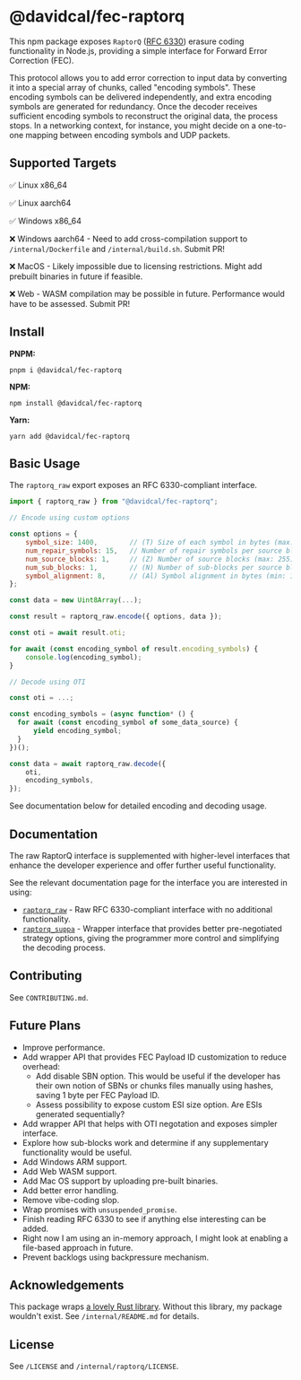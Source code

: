 # @davidcal/fec-raptorq

This npm package exposes `RaptorQ` ([RFC 6330](https://datatracker.ietf.org/doc/html/rfc6330)) erasure coding functionality in Node.js, providing a simple interface for Forward Error Correction (FEC).

This protocol allows you to add error correction to input data by converting it into a special array of chunks, called "encoding symbols". These encoding symbols can be delivered independently, and extra encoding symbols are generated for redundancy. Once the decoder receives sufficient encoding symbols to reconstruct the original data, the process stops. In a networking context, for instance, you might decide on a one-to-one mapping between encoding symbols and UDP packets.

## Supported Targets

✅ Linux x86_64

✅ Linux aarch64

✅ Windows x86_64

❌ Windows aarch64 - Need to add cross-compilation support to `/internal/Dockerfile` and `/internal/build.sh`. Submit PR!

❌ MacOS - Likely impossible due to licensing restrictions. Might add prebuilt binaries in future if feasible.

❌ Web - WASM compilation may be possible in future. Performance would have to be assessed. Submit PR!

## Install

**PNPM:**

```
pnpm i @davidcal/fec-raptorq
```

**NPM:**

```
npm install @davidcal/fec-raptorq
```

**Yarn:**

```
yarn add @davidcal/fec-raptorq
```

## Basic Usage

The `raptorq_raw` export exposes an RFC 6330-compliant interface.

```javascript
import { raptorq_raw } from "@davidcal/fec-raptorq";

// Encode using custom options

const options = {
	symbol_size: 1400,        // (T) Size of each symbol in bytes (max: 65535); must be multiple of symbol_alignment
	num_repair_symbols: 15,   // Number of repair symbols per source block
	num_source_blocks: 1,     // (Z) Number of source blocks (max: 255)
	num_sub_blocks: 1,        // (N) Number of sub-blocks per source block (max: 65535)
	symbol_alignment: 8,      // (Al) Symbol alignment in bytes (min: 1, max: 255)
};

const data = new Uint8Array(...);

const result = raptorq_raw.encode({ options, data });

const oti = await result.oti;

for await (const encoding_symbol of result.encoding_symbols) {
	console.log(encoding_symbol);
}

// Decode using OTI

const oti = ...;

const encoding_symbols = (async function* () {
  for await (const encoding_symbol of some_data_source) {
	  yield encoding_symbol;
  }
})();

const data = await raptorq_raw.decode({
	oti,
	encoding_symbols,
});
```

See documentation below for detailed encoding and decoding usage.

## Documentation

The raw RaptorQ interface is supplemented with higher-level interfaces that enhance the developer experience and offer further useful functionality.

See the relevant documentation page for the interface you are interested in using:

- [`raptorq_raw`](docs/raptorq_raw.md) - Raw RFC 6330-compliant interface with no additional functionality.
- [`raptorq_suppa`](docs/raptorq_suppa.md) - Wrapper interface that provides better pre-negotiated strategy options, giving the programmer more control and simplifying the decoding process.

## Contributing

See `CONTRIBUTING.md`.

## Future Plans

- Improve performance.
- Add wrapper API that provides FEC Payload ID customization to reduce overhead:
  - Add disable SBN option. This would be useful if the developer has their own notion of SBNs or chunks files manually using hashes, saving 1 byte per FEC Payload ID.
  - Assess possibility to expose custom ESI size option. Are ESIs generated sequentially?
- Add wrapper API that helps with OTI negotation and exposes simpler interface.
- Explore how sub-blocks work and determine if any supplementary functionality would be useful.
- Add Windows ARM support.
- Add Web WASM support.
- Add Mac OS support by uploading pre-built binaries.
- Add better error handling.
- Remove vibe-coding slop.
- Wrap promises with `unsuspended_promise`.
- Finish reading RFC 6330 to see if anything else interesting can be added.
- Right now I am using an in-memory approach, I might look at enabling a file-based approach in future.
- Prevent backlogs using backpressure mechanism.

## Acknowledgements

This package wraps [a lovely Rust library](https://github.com/cberner/raptorq). Without this library, my package wouldn't exist. See `/internal/README.md` for details.

## License

See `/LICENSE` and `/internal/raptorq/LICENSE`.
